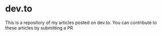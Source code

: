 # dev.to
This is a repository of my articles posted on dev.to. You can contribute to these articles by submitting a PR
